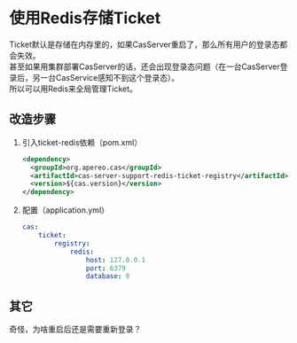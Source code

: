 # 使用Redis存储Ticket
Ticket默认是存储在内存里的，如果CasServer重启了，那么所有用户的登录态都会失效。  
甚至如果用集群部署CasServer的话，还会出现登录态问题（在一台CasServer登录后，另一台CasService感知不到这个登录态）。  
所以可以用Redis来全局管理Ticket。

## 改造步骤
1. 引入ticket-redis依赖（pom.xml）
   ```xml
   <dependency>
     <groupId>org.apereo.cas</groupId>
     <artifactId>cas-server-support-redis-ticket-registry</artifactId>
     <version>${cas.version}</version>
   </dependency>
   ```
2. 配置（application.yml）
   ```yaml
   cas:
       ticket:
           registry:
               redis:
                   host: 127.0.0.1
                   port: 6379
                   database: 0
   ```

## 其它
奇怪，为啥重启后还是需要重新登录？